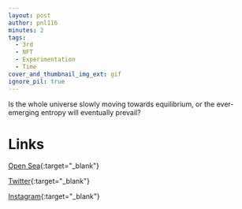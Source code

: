 ```yaml
---
layout: post
author: pnl116
minutes: 2
tags:
  - 3rd
  - NFT
  - Experimentation
  - Time
cover_and_thumbnail_img_ext: gif
ignore_pil: true
---
```


Is the whole universe slowly moving towards equilibrium,
or the ever-emerging entropy will eventually prevail?

# Links

[Open Sea](https://bit.ly/3x8ZhSd){:target="_blank"}

[Twitter](https://twitter.com/pnl116/status/1462497334760198146){:target="_blank"}

[Instagram](https://www.instagram.com/p/CWjIJc2jBUo/){:target="_blank"}
